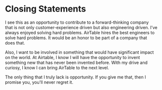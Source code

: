 # Closing Statements



I see this as an opportunity to contribute to a forward-thinking company that is not only customer-experience driven but also engineering driven.
I’ve always enjoyed solving hard problems. AirTable hires the best engineers to solve hard problems. It would be an honor to be part of a company that does that. 

Also, I want to be involved in something that would have significant impact on the world. At Airtable, I know I will have the opportunity to invent something new that has never been invented before. With my drive and curiosy, I know I can bring AirTable to the next level. 

The only thing that I truly lack is opportunity. If you give me that, then I promise you, you'll never regret it.
